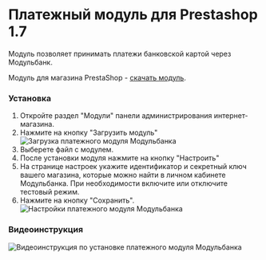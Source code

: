 # Платежный модуль для Prestashop 1.7

Модуль позволяет принимать платежи банковской картой через Модульбанк.

Модуль для магазина PrestaShop - [скачать модуль](https://github.com/modulbank-pay/modulbank-prestashop/releases/download/1.2/modulbank-prestashop-1.2.zip).

### Установка

1. Откройте раздел "Модули" панели администрирования интернет-магазина.
2. Нажмите на кнопку "Загрузить модуль"
![Загрузка платежного модуля Модульбанка](https://modulbank-pay.github.io/screenshots/prestashop17/module-upload.png)
3. Выберете файл с модулем.
4. После установки модуля нажмите на кнопку "Настроить"
5. На странице настроек укажите идентификатор и секретный ключ вашего магазина, которые можно найти в личном кабинете Модульбанка. При необходимости включите или отключите тестовый режим.
6. Нажмите на кнопку "Сохранить".
![Настройки платежного модуля Модульбанка](https://modulbank-pay.github.io/screenshots/prestashop17/settings.png)

### Видеоинструкция

![Видеоинструкция по установке платежного модуля Модульбанка](https://modulbank-pay.github.io/screenshots/prestashop17/screencast.gif) 
